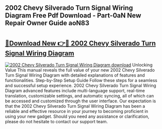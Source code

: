 ## 2002 Chevy Silverado Turn Signal Wiring Diagram Free Pdf Download - Part-0aN New Repair Owner Guide aoN83

# <h2><a href="http://dfodd05.blite.top/?on=2002+Chevy+Silverado+Turn+Signal+Wiring+Diagram">🔗Download New 👉🔴 2002 Chevy Silverado Turn Signal Wiring Diagram</a></h2>

[![2002 Chevy Silverado Turn Signal Wiring Diagram download](https://i.imgur.com/lujVjoI.png)](http://dfodd05.blite.top/?on=2002+Chevy+Silverado+Turn+Signal+Wiring+Diagram)
Unlocking Value This manual reveals the full value of your new 2002 Chevy Silverado Turn Signal Wiring Diagram with detailed explanations of features and functionalities. Step-by-Step Setup Guide Follow these steps for a seamless and successful setup experience. 2002 Chevy Silverado Turn Signal Wiring Diagram advanced features include multi-language support, real-time translation, customizable settings, and automatic syncing, all of which can be accessed and customized through the user interface. Our expectation is that the 2002 Chevy Silverado Turn Signal Wiring Diagram has been a reliable and effective resource in your journey to becoming proficient in using your new gadget. Should you need any assistance or clarification, please do not hesitate to contact our support team.
